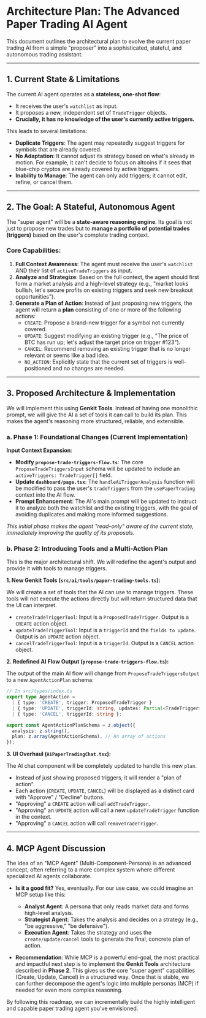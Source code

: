 
# Architecture Plan: The Advanced Paper Trading AI Agent

This document outlines the architectural plan to evolve the current paper trading AI from a simple "proposer" into a sophisticated, stateful, and autonomous trading assistant.

---

## 1. Current State & Limitations

The current AI agent operates as a **stateless, one-shot flow**:
-   It receives the user's `watchlist` as input.
-   It proposes a new, independent set of `TradeTrigger` objects.
-   **Crucially, it has no knowledge of the user's currently active triggers.**

This leads to several limitations:
-   **Duplicate Triggers**: The agent may repeatedly suggest triggers for symbols that are already covered.
-   **No Adaptation**: It cannot adjust its strategy based on what's already in motion. For example, it can't decide to focus on altcoins if it sees that blue-chip cryptos are already covered by active triggers.
-   **Inability to Manage**: The agent can only add triggers; it cannot edit, refine, or cancel them.

---

## 2. The Goal: A Stateful, Autonomous Agent

The "super agent" will be a **state-aware reasoning engine**. Its goal is not just to propose new trades but to **manage a portfolio of potential trades (triggers)** based on the user's complete trading context.

### Core Capabilities:
1.  **Full Context Awareness**: The agent must receive the user's `watchlist` AND their list of `activeTradeTriggers` as input.
2.  **Analyze and Strategize**: Based on the full context, the agent should first form a market analysis and a high-level strategy (e.g., "market looks bullish, let's secure profits on existing triggers and seek new breakout opportunities").
3.  **Generate a Plan of Action**: Instead of just proposing new triggers, the agent will return a **plan** consisting of one or more of the following actions:
    -   `CREATE`: Propose a brand-new trigger for a symbol not currently covered.
    -   `UPDATE`: Suggest modifying an existing trigger (e.g., "The price of BTC has run up; let's adjust the target price on trigger #123").
    -   `CANCEL`: Recommend removing an existing trigger that is no longer relevant or seems like a bad idea.
    -   `NO_ACTION`: Explicitly state that the current set of triggers is well-positioned and no changes are needed.

---

## 3. Proposed Architecture & Implementation

We will implement this using **Genkit Tools**. Instead of having one monolithic prompt, we will give the AI a set of tools it can call to build its plan. This makes the agent's reasoning more structured, reliable, and extensible.

### a. Phase 1: Foundational Changes (Current Implementation)

**Input Context Expansion**:
-   **Modify `propose-trade-triggers-flow.ts`**: The core `ProposeTradeTriggersInput` schema will be updated to include an `activeTriggers: TradeTrigger[]` field.
-   **Update `dashboard/page.tsx`**: The `handleAiTriggerAnalysis` function will be modified to pass the user's `tradeTriggers` from the `usePaperTrading` context into the AI flow.
-   **Prompt Enhancement**: The AI's main prompt will be updated to instruct it to analyze both the watchlist and the existing triggers, with the goal of avoiding duplicates and making more informed suggestions.

*This initial phase makes the agent "read-only" aware of the current state, immediately improving the quality of its proposals.*

### b. Phase 2: Introducing Tools and a Multi-Action Plan

This is the major architectural shift. We will redefine the agent's output and provide it with tools to manage triggers.

**1. New Genkit Tools (`src/ai/tools/paper-trading-tools.ts`):**

We will create a set of tools that the AI can use to manage triggers. These tools will not execute the actions directly but will return structured data that the UI can interpret.

-   `createTradeTriggerTool`: Input is a `ProposedTradeTrigger`. Output is a `CREATE` action object.
-   `updateTradeTriggerTool`: Input is a `triggerId` and the `fields to update`. Output is an `UPDATE` action object.
-   `cancelTradeTriggerTool`: Input is a `triggerId`. Output is a `CANCEL` action object.

**2. Redefined AI Flow Output (`propose-trade-triggers-flow.ts`):**

The output of the main AI flow will change from `ProposeTradeTriggersOutput` to a new `AgentActionPlan` schema:

```typescript
// In src/types/index.ts
export type AgentAction = 
  | { type: 'CREATE', trigger: ProposedTradeTrigger }
  | { type: 'UPDATE', triggerId: string, updates: Partial<TradeTrigger> }
  | { type: 'CANCEL', triggerId: string };

export const AgentActionPlanSchema = z.object({
  analysis: z.string(),
  plan: z.array(AgentActionSchema), // An array of actions
});
```

**3. UI Overhaul (`AiPaperTradingChat.tsx`):**

The AI chat component will be completely updated to handle this new `plan`.

-   Instead of just showing proposed triggers, it will render a "plan of action".
-   Each action (`CREATE`, `UPDATE`, `CANCEL`) will be displayed as a distinct card with "Approve" / "Decline" buttons.
-   "Approving" a `CREATE` action will call `addTradeTrigger`.
-   "Approving" an `UPDATE` action will call a new `updateTradeTrigger` function in the context.
-   "Approving" a `CANCEL` action will call `removeTradeTrigger`.

---

## 4. MCP Agent Discussion

The idea of an "MCP Agent" (Multi-Component-Persona) is an advanced concept, often referring to a more complex system where different specialized AI agents collaborate.

-   **Is it a good fit?** Yes, eventually. For our use case, we could imagine an MCP setup like this:
    -   **Analyst Agent**: A persona that only reads market data and forms high-level analysis.
    -   **Strategist Agent**: Takes the analysis and decides on a strategy (e.g., "be aggressive," "be defensive").
    -   **Execution Agent**: Takes the strategy and uses the `create/update/cancel` tools to generate the final, concrete plan of action.

-   **Recommendation**: While MCP is a powerful end-goal, the most practical and impactful next step is to implement the **Genkit Tools** architecture described in **Phase 2**. This gives us the core "super agent" capabilities (Create, Update, Cancel) in a structured way. Once that is stable, we can further decompose the agent's logic into multiple personas (MCP) if needed for even more complex reasoning.

By following this roadmap, we can incrementally build the highly intelligent and capable paper trading agent you've envisioned.

    